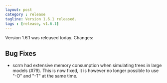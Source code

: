 ```yaml
---
layout: post
category : release
tagline: Version 1.6.1 released.
tags : [release, v1.6.1]
---
```


Version 1.6.1 was released today. Changes:

## Bug Fixes

 + scrm had extensive memory consumption when simulating trees in large models
   (#79). This is now fixed, it is however no longer possible to use "-O" and
"-T" at the same time.

